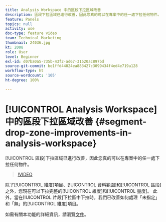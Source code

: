 ```yaml
---
title: Analysis Workspace 中的區段下拉區域改善
description: 區段下拉區域已進行改善，因此您真的可以在專案中的任一處下拉任何物件。
feature: Panels
topics: null
activity: use
doc-type: feature video
team: Technical Marketing
thumbnail: 24036.jpg
kt: 2008
role: User
level: Beginner
exl-id: d07ba0a5-735b-43f2-ad67-31520ac897bd
source-git-commit: be1ffd44024ea883427c3099434f4ed4e719a128
workflow-type: ht
source-wordcount: '105'
ht-degree: 100%

---
```


# [!UICONTROL Analysis Workspace] 中的區段下拉區域改善 {#segment-drop-zone-improvements-in-analysis-workspace}

[!UICONTROL 區段]下拉區域已進行改善，因此您真的可以在專案中的任一處下拉任何物件。

>[!VIDEO](https://video.tv.adobe.com/v/24036/?quality=12)

除了[!UICONTROL 維度]項目、[!UICONTROL 資料範圍]和[!UICONTROL 區段]之外，您現在可以下拉完整的[!UICONTROL 維度]和[!UICONTROL 量度]。 此外，當在[!UICONTROL 片段]下拉區中下拉時，我們已改善如何處理「未指定」和「無」的[!UICONTROL 維度]項目。

如需有關本功能的詳細資訊，請瀏覽[文件](https://experienceleague.adobe.com/docs/analytics/analyze/analysis-workspace/components/t-freeform-project-segment.html?lang=en)。
